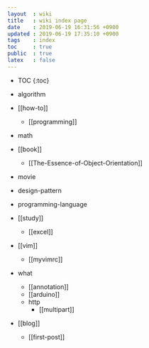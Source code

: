 ```yaml
---
layout  : wiki
title   : wiki index page
date    : 2019-06-19 16:31:56 +0900
updated : 2019-06-19 17:35:10 +0900
tags    : index
toc     : true
public  : true
latex   : false
---
```

* TOC
{:toc}

* algorithm
* [[how-to]]
    * [[programming]]
* math
* [[book]]
    * [[The-Essence-of-Object-Orientation]]
* movie
* design-pattern
* programming-language
* [[study]]
    * [[excel]]
* [[vim]]
    * [[myvimrc]]
* what
    * [[annotation]]
    * [[arduino]]
    * http
        * [[multipart]]
* [[blog]]
    * [[first-post]]
